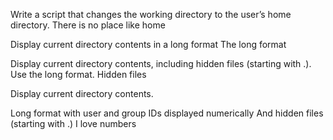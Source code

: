 Write a script that changes the working directory to the user’s home directory.
 There is no place like home

Display current directory contents in a long format
The long format

Display current directory contents, including hidden files (starting with .). Use the long format.
Hidden files

Display current directory contents.

Long format
with user and group IDs displayed numerically
And hidden files (starting with .)
I love numbers

